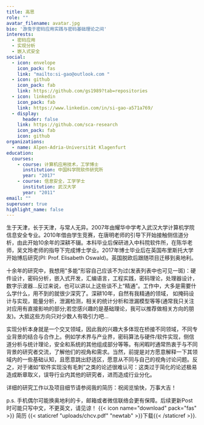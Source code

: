 ```yaml
---
title: 高思
role: ""
avatar_filename: avatar.jpg
bio: '游曳于密码应用实践与密码基础理论之间'
interests:
  - 密码应用
  - 实现分析
  - 嵌入式安全
social:
  - icon: envelope
    icon_pack: fas
    link: "mailto:si-gao@outlook.com "
  - icon: github
    icon_pack: fab
    link: https://github.com/gs1989?tab=repositories
  - icon: linkedin
    icon_pack: fab
    link: https://www.linkedin.com/in/si-gao-a571a769/
  - display:
      header: false
    link: https://github.com/sca-research
    icon_pack: fab
    icon: github
organizations:
  - name: Alpen-Adria-Universität Klagenfurt
education:
  courses:
    - course: 计算机应用技术，工学博士
      institution: 中国科学院软件研究所
      year: "2017"
    - course: 信息安全，工学学士
      institution: 武汉大学
      year: "2011"
email: ""
superuser: true
highlight_name: false
---
```

生于天津，长于天津，与常人无异。2007年由耀华中学考入武汉大学计算机学院信息安全专业。2010年借由学生竞赛，在唐明老师的引导下开始接触侧信道分析，由此开始10余年的深耕不辍。本科毕业后保研进入中科院软件所，在陈华老师，吴文玲老师的指导下完成博士学业。2017年博士毕业后在英国布里斯托大学开始博后研究(PI: Prof. Elisabeth Oswald)。英国脱欧后跟随项目迁移到奥地利。

十余年的研究中，我想用"多能"形容自己应该不为过(发表列表中也可见一斑)：硬件设计，密码分析，嵌入式开发，汇编语言，工程实践，密码理论，处理器设计，数字示波器...反过来说，也可以讲以上这些谈不上“精通”。工作中，大多是需要什么学什么，用不到的就很少深究了。深耕10年，自然有我精通的领域， 如掩码设计与实现，能量分析，泄漏检测，相关的统计分析和泄漏模型等等(通常我只关注对应用有直接影响的部分;若您感兴趣的是基础理论，我可以推荐做相关方向的朋友)。大抵这些方向只对少数人有吸引力吧...

实现分析本身就是一个交叉领域，因此我的兴趣大多体现在桥接不同领域，不同专业背景的结合与合作上。例如学术界与产业界，密码算法与硬件/软件实现，侧信道分析与统计理论，安全和系统的其他组成部分等等。有闲暇时通常热衷于与不同背景的研究者交流，了解他们的视角和需求。当然，前提是对方愿意解释一下其领域内的一些基础认知，且愿意跳出舒适区，愿意从不同与自己的视角讨论问题。反之，对于诸如“软件实现没有毛刺”之类的论述很难认可：这类过于简化的论述极易造成断章取义，误导行业内其他的研究者，进而造成行业分化。

详细的研究工作以及项目细节请参阅我的简历：祝阅览愉快，万事大吉！

p.s. 手机偶尔可能换奥地利的卡，邮箱或者微信联络会更有保障。后续更新Post时可能只写中文，不更英文，请见谅！
{{< icon name="download" pack="fas" >}} 简历 {{< staticref "uploads/chcv.pdf" "newtab" >}}下载{{< /staticref >}}.
